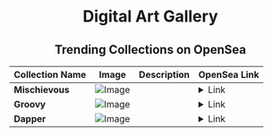 <div align="center">

# Digital Art Gallery

## Trending Collections on OpenSea

| Collection Name                       | Image                                                                                     | Description                       | OpenSea Link                                                                                          |
|---------------------------------------|-------------------------------------------------------------------------------------------|-----------------------------------|--------------------------------------------------------------------------------------------------------|
| **Mischievous** | ![Image](https://i.seadn.io/s/raw/files/fb59026f3e96934b1199e705627e8f68.jpg?w=500&auto=format?w=200&auto=format) |  | <details><summary>Link</summary>[Mischievous](https://opensea.io/collection/mischievous-1867)</details> |
| **Groovy** | ![Image](https://i.seadn.io/s/raw/files/cdac40ea9c45ca00f60c3895fa44eee6.jpg?w=500&auto=format?w=200&auto=format) |  | <details><summary>Link</summary>[Groovy](https://opensea.io/collection/groovy-1894)</details> |
| **Dapper** | ![Image](https://i.seadn.io/s/raw/files/9765124cc0d847b78ca61d96664424de.jpg?w=500&auto=format?w=200&auto=format) |  | <details><summary>Link</summary>[Dapper](https://opensea.io/collection/dapper-1956)</details> |

</div>